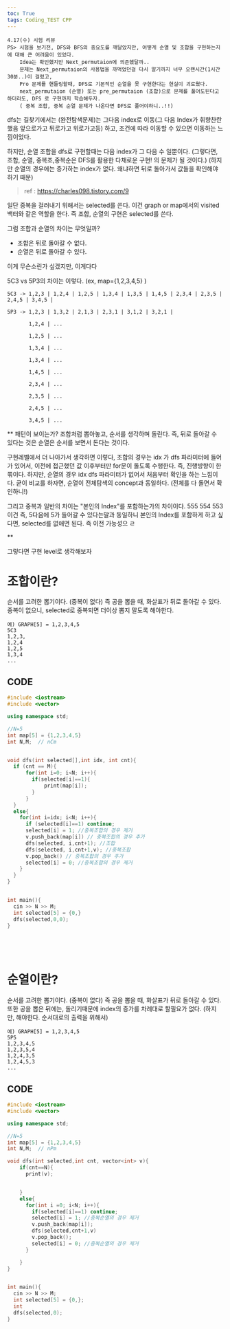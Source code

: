 ```yaml
---
toc: True
tags: Coding_TEST CPP
---
```


```
4.17(수) 시험 리뷰
PS> 시험을 보기전, DFS와 BFS의 중요도를 깨달았지만, 어떻게 순열 및 조합을 구현하는지에 대해 큰 어려움이 있었다. 
    Idea는 확인했지만 Next_permutaion에 의존했달까..
    문제는 Next_permutaion의 사용법을 까먹었던걸 다시 알기까지 너무 오랜시간(1시간 30분..)이 걸렸고,
    Pro 문제를 핸들링할때, DFS로 기본적인 순열을 못 구현한다는 현실이 괴로웠다.
    next_permutaion (순열) 또는 pre_permutaion (조합)으로 문제를 풀어도된다고 하더라도, DFS 로 구현까지 학습해두자.
    ( 중복 조합, 중복 순열 문제가 나온다면 DFS로 풀어야하니..!!)
```

dfs는 길찾기에서는 (완전탐색문제)는 그다음 index로 이동(그 다음 Index가 휘향찬란했음 앞으로가고 뒤로가고 위로가고등)
하고, 조건에 따라 이동할 수 있으면 이동하는 느낌이었다. 

하지만, 순열 조합을 dfs로 구현할때는 다음 index가 그 다음 수 일뿐이다.
(그렇다면, 조합, 순열, 중복조,중복순은 DFS를 활용한 다채로운 구현! 의 문제가 될 것이다.)
(하지만 순열의 경우에는 증가하는 index가 없다. 왜냐하면 뒤로 돌아가서 값들을 확인해야하기 때문)

> ref : https://charles098.tistory.com/9

일단 중복을 걸러내기 위해서는 selected를 쓴다. 이건 graph or map에서의 visited 백터와 같은 역할을 한다.
즉 조합, 순열의 구현은 selected를 쓴다.

그럼 조합과 순열의 차이는 무엇일까?
* 조합은 뒤로 돌아갈 수 없다.
* 순열은 뒤로 돌아갈 수 있다.

이게 무슨소린가 싶겠지만, 이게다다

5C3 vs 5P3의 차이는 이렇다. (ex, map={1,2,3,4,5} )

```
5C3 -> 1,2,3 | 1,2,4 | 1,2,5 | 1,3,4 | 1,3,5 | 1,4,5 | 2,3,4 | 2,3,5 | 2,4,5 | 3,4,5 |

5P3 -> 1,2,3 | 1,3,2 | 2,1,3 | 2,3,1 | 3,1,2 | 3,2,1 | 
       
       1,2,4 | ...

       1,2,5 | ...

       1,3,4 | ...

       1,3,4 | ...

       1,4,5 | ...

       2,3,4 | ...

       2,3,5 | ...

       2,4,5 | ...

       3,4,5 | ...
```

**
패턴이 보이는가? 조합처럼 뽑아놓고, 순서를 생각하며 돌린다. 
즉, 뒤로 돌아갈 수 있다는 것은 순열은 순서를 보면서 돈다는 것이다.

구현레벨에서 더 나아가서 생각하면 이렇다,
조합의 경우는 idx 가 dfs 파라미터에 들어가 있어서, 이전에 접근했던 값 이후부터만 for문이 돌도록 수행한다.
즉, 진행방향이 한쪾이다.
하지만, 순열의 경우 idx dfs 파라미터가 없어서 처음부터 확인을 하는 느낌이다.
굳이 비교를 하자면, 순열이 전체탐색의 concept과 동일하다. (전체를 다 돌면서 확인하니!)

그리고 중복과 일반의 차이는 "본인의 Index"를 포함하는가의 차이이다.
555 554 553 이건 즉, 5다음에 5가 들어갈 수 있다는말과 동일하니
본인의 Index를 포함하게 하고 싶다면, selected를 없애면 된다. 즉 이전 가능성으 ㄹ

**


그렇다면 구현 level로 생각해보자 


# 조합이란?
순서를 고려한 뽑기이다. (중복이 없다)
즉 공을 뽑을 때, 화살표가 뒤로 돌아갈 수 있다.
중복이 없으니, selected로 중복되면 더이상 뽑지 말도록 해야한다.
```
예) GRAPH[5] = 1,2,3,4,5
5C3
1,2,3,
1,2,4
1,2,5
1,3,4
...
```

## CODE
```cpp
#include <iostream>
#include <vector>

using namespace std;

//N=5
int map[5] = {1,2,3,4,5}
int N,M;  // nCm


void dfs(int selected[],int idx, int cnt){
  if (cnt == M){
      for(int i=0; i<N; i++){
        if(selected[i]==1){
            print(map[i]);
        }
      }
  }
  else{
    for(int i=idx; i<N; i++){
      if (selected[i]==1) continue;
      selected[i] = 1; //중복조합의 경우 제거
      v.push_back(map[i]) // 중복조합의 경우 추가 
      dfs(selected, i,cnt+1); //조합
      dfs(selected, i,cnt+1,v); //중복조합
      v.pop_back() // 중복조합의 경우 추가 
      selected[i] = 0; //중복조합의 경우 제거
    }
  }
}


int main(){
  cin >> N >> M;
  int selected[5] = {0,}
  dfs(selected,0,0);
}



    
```


# 순열이란?
순서를 고려한 뽑기이다. (중복이 없다)
즉 공을 뽑을 때, 화살표가 뒤로 돌아갈 수 있다.
또한 공을 뽑은 뒤에는, 돌리기때문에 index의 증가를 차례대로 할필요가 없다.
(하지만, 해야한다. 순서대로의 출력을 위해서)


```
예) GRAPH[5] = 1,2,3,4,5
5P5
1,2,3,4,5
1,2,3,5,4
1,2,4,3,5
1,2,4,5,3
...
```

## CODE
```cpp
#include <iostream>
#include <vector>

using namespace std;

//N=5
int map[5] = {1,2,3,4,5}
int N,M;  // nPm

void dfs(int selected,int cnt, vector<int> v){
    if(cnt==N){
      print(v);


    }
    else{
      for(int i =0; i<N; i++){
        if(selected[i]==1) continue;
        selected[i] = 1; //중복순열의 경우 제거
        v.push_back(map[i]);
        dfs(selected,cnt+1,v)
        v.pop_back(); 
        selected[i] = 0; //중복순열의 경우 제거
      }

    }
}


int main(){
  cin >> N >> M;
  int selected[5] = {0,};
  int
  dfs(selected,0);
}
```



